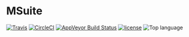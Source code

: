 # MSuite
[![Travis](https://img.shields.io/travis/MagicMarvMan/msuite.svg?style=flat-square&label=Travis+CI)](https://travis-ci.org/desktop/desktop)
[![CircleCI](https://img.shields.io/circleci/project/github/MagicMarvMan/msuite.svg?style=flat-square&label=CircleCI)](https://circleci.com/gh/desktop/desktop)
[![AppVeyor Build Status](https://img.shields.io/appveyor/ci/MagicMarvMan/msuite/master.svg?style=flat-square&label=AppVeyor&logo=appveyor)](https://ci.appveyor.com/project/github-windows/desktop/branch/master)
[![license](https://img.shields.io/github/license/MagicMarvMan/msuite.svg?style=flat-square)](https://github.com/desktop/desktop/blob/master/LICENSE)
![Top language](https://img.shields.io/github/languages/top/MagicMarvMan/msuite.svg?style=flat-square&colorB=green)